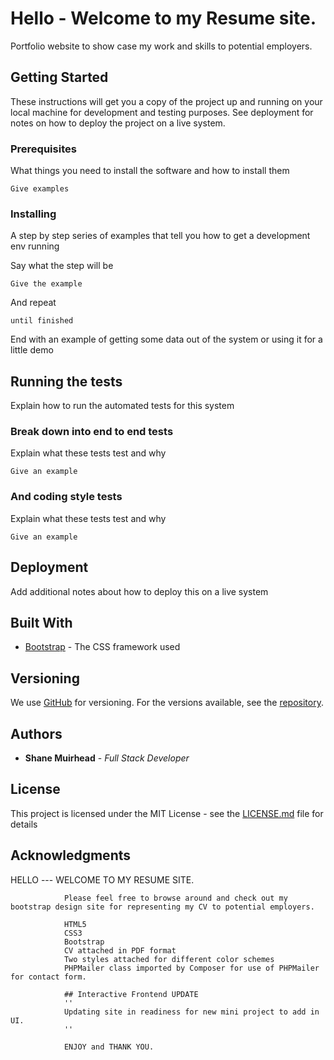 # Hello - Welcome to my Resume site.

Portfolio website to show case my work and skills to potential employers.

## Getting Started

These instructions will get you a copy of the project up and running on your local machine for development and testing purposes. See deployment for notes on how to deploy the project on a live system.

### Prerequisites

What things you need to install the software and how to install them

```
Give examples
```

### Installing

A step by step series of examples that tell you how to get a development env running

Say what the step will be

```
Give the example
```

And repeat

```
until finished
```

End with an example of getting some data out of the system or using it for a little demo

## Running the tests

Explain how to run the automated tests for this system

### Break down into end to end tests

Explain what these tests test and why

```
Give an example
```

### And coding style tests

Explain what these tests test and why

```
Give an example
```

## Deployment

Add additional notes about how to deploy this on a live system

## Built With

* [Bootstrap](https://getbootstrap.com/) - The CSS framework used

## Versioning

We use [GitHub](http://github.com/) for versioning. For the versions available, see the [repository](https://github.com/ShaneMuir/resume). 

## Authors

* **Shane Muirhead** - *Full Stack Developer*

## License

This project is licensed under the MIT License - see the [LICENSE.md](LICENSE.md) file for details

## Acknowledgments

      
 HELLO --- WELCOME TO MY RESUME SITE.
                
                Please feel free to browse around and check out my bootstrap design site for representing my CV to potential employers.
    
                HTML5
                CSS3
                Bootstrap
                CV attached in PDF format
                Two styles attached for different color schemes
                PHPMailer class imported by Composer for use of PHPMailer for contact form.
                
                ## Interactive Frontend UPDATE
                ''
                Updating site in readiness for new mini project to add in UI.
                ''
            
                ENJOY and THANK YOU.
                
                
                
                
                
                
                
                
